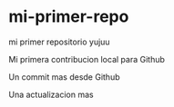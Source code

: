 # mi-primer-repo

mi primer repositorio yujuu

Mi primera contribucion local para Github

Un commit mas desde Github

Una actualizacion mas
